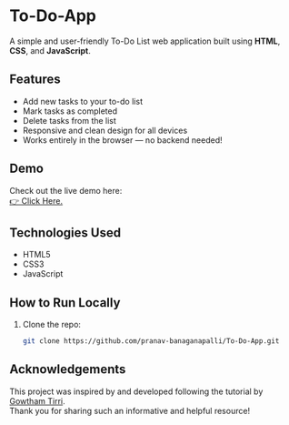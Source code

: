 # To-Do-App

A simple and user-friendly To-Do List web application built using **HTML**, **CSS**, and **JavaScript**.

## Features

- Add new tasks to your to-do list
- Mark tasks as completed
- Delete tasks from the list
- Responsive and clean design for all devices
- Works entirely in the browser — no backend needed!

## Demo

Check out the live demo here:  
[👉 Click Here.](https://pranav-banaganapalli.github.io/To-Do-App/)

## Technologies Used

- HTML5
- CSS3
- JavaScript
  
## How to Run Locally

1. Clone the repo:
   ```bash
   git clone https://github.com/pranav-banaganapalli/To-Do-App.git

## Acknowledgements

This project was inspired by and developed following the tutorial by [Gowtham Tirri](https://www.youtube.com/watch?v=-oP7JK_rXUI&t=1954s).    
Thank you for sharing such an informative and helpful resource!

